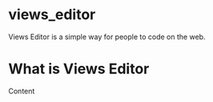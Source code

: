 # views_editor
Views Editor is a simple way for people to code on the web.


<h1>What is Views Editor</h1>

<p>Content</p>
